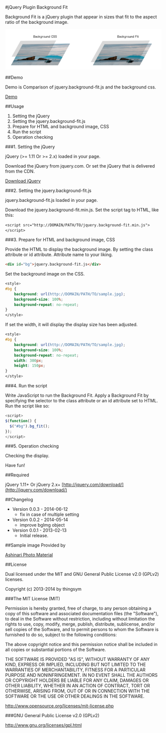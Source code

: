 #jQuery Plugin Background Fit

Background Fit is a jQuery plugin that appear in sizes that fit to the aspect ratio of the background image.


<img src="./src/header.png">

##Demo

Demo is Comparison of jquery.background-fit.js and the background css.

[Demo](http://thingsym.github.io/jquery.background-fit.js/)

##Usage

1. Setting the jQuery
2. Setting the jquery.background-fit.js
3. Prepare for HTML and background image, CSS
4. Run the script
5. Operation checking

###1. Setting the jQuery

jQuery (>= 1.11 Or >= 2.x) loaded in your page. 

Download the jQuery from jquery.com. Or set the jQuery that is delivered from the CDN.

[Download jQuery](http://jquery.com/download/)

###2. Setting the jquery.background-fit.js


jquery.background-fit.js loaded in your page. 

Download the jquery.background-fit.min.js. Set the script tag to HTML, like this:

`<script src="http://DOMAIN/PATH/TO/jquery.background-fit.min.js"></script>`

###3. Prepare for HTML and background image, CSS

Provide the HTML to display the background image. By setting the class attribute or id attribute. Attribute name to your liking.

```html
<div id="bg">jquery.background-fit.js</div>
```


Set the background image on the CSS.

```css
<style>
#bg {
	background: url(http://DOMAIN/PATH/TO/sample.jpg);
	background-size: 100%;
	background-repeat: no-repeat;
}
</style>
```

If set the width, it will display the display size has been adjusted.

```css
<style>
#bg {
	background: url(http://DOMAIN/PATH/TO/sample.jpg);
	background-size: 100%;
	background-repeat: no-repeat;
    width: 300px;
    height: 150px;
}
</style>
```

###4. Run the script

Write JavaScript to run the Background Fit. 
Apply a Background Fit by specifying the selector to the class attribute or an id attribute set to HTML. Run the script like so:

```javascript
<script>
$(function() {
  $("#bg").bg_fit();
});
</script>
```

###5. Operation checking

Checking the display.

Have fun!


##Required

jQuery 1.11+ Or jQuery 2.x+
 [http://jquery.com/download/](http://jquery.com/download/)

##Changelog

* Version 0.0.3 - 2014-06-12
	* fix in case of multiple setting
* Version 0.0.2 - 2014-05-14
	* improve bgImg object
* Version 0.0.1 - 2013-02-13
	* Initial release.

##Sample image Provided by

[Ashinari Photo Material](http://www.ashinari.com)

##License

Dual licensed under the MIT and GNU General Public License v2.0 (GPLv2) licenses.

Copyright (c) 2013-2014 by thingsym

###The MIT License (MIT)

Permission is hereby granted, free of charge, to any person obtaining a copy
of this software and associated documentation files (the "Software"), to deal
in the Software without restriction, including without limitation the rights
to use, copy, modify, merge, publish, distribute, sublicense, and/or sell
copies of the Software, and to permit persons to whom the Software is
furnished to do so, subject to the following conditions:

The above copyright notice and this permission notice shall be included in
all copies or substantial portions of the Software.

THE SOFTWARE IS PROVIDED "AS IS", WITHOUT WARRANTY OF ANY KIND, EXPRESS OR
IMPLIED, INCLUDING BUT NOT LIMITED TO THE WARRANTIES OF MERCHANTABILITY,
FITNESS FOR A PARTICULAR PURPOSE AND NONINFRINGEMENT. IN NO EVENT SHALL THE
AUTHORS OR COPYRIGHT HOLDERS BE LIABLE FOR ANY CLAIM, DAMAGES OR OTHER
LIABILITY, WHETHER IN AN ACTION OF CONTRACT, TORT OR OTHERWISE, ARISING FROM,
OUT OF OR IN CONNECTION WITH THE SOFTWARE OR THE USE OR OTHER DEALINGS IN
THE SOFTWARE.

http://www.opensource.org/licenses/mit-license.php

###GNU General Public License v2.0 (GPLv2)

http://www.gnu.org/licenses/gpl.html
